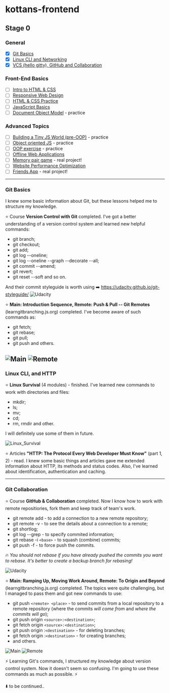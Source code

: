# kottans-frontend

## Stage 0

### General
* [x] [Git Basics](https://github.com/kottans/frontend/blob/master/tasks/git-intro.md)
* [x] [Linux CLI and Networking](https://github.com/kottans/frontend/blob/master/tasks/linux-cli-http.md)
* [x] [VCS (hello gitty), GitHub and Collaboration](https://github.com/kottans/frontend/blob/master/tasks/git-collaboration.md)

### Front-End Basics
* [ ] [Intro to HTML & CSS](https://github.com/kottans/frontend/blob/master/tasks/html-css-intro.md)
* [ ] [Responsive Web Design](https://github.com/kottans/frontend/blob/master/tasks/html-css-responsive.md)
* [ ] [HTML & CSS Practice](https://github.com/kottans/frontend/blob/master/tasks/html-css-popup.md)
* [ ] [JavaScript Basics](https://github.com/kottans/frontend/blob/master/tasks/js-basics.md)
* [ ] [Document Object Model](https://github.com/kottans/frontend/blob/master/tasks/js-dom.md) - practice

### Advanced Topics
* [ ] [Building a Tiny JS World (pre-OOP)](https://github.com/kottans/frontend/blob/master/tasks/js-pre-oop.md) - practice
* [ ] [Object oriented JS](https://github.com/kottans/frontend/blob/master/tasks/js-oop.md) - practice
* [ ] [OOP exercise](https://github.com/kottans/frontend/blob/master/tasks/js-post-oop.md) - practice
* [ ] [Offline Web Applications](https://github.com/kottans/frontend/blob/master/tasks/app-design-offline.md)
* [ ] [Memory pair game](https://github.com/kottans/frontend/blob/master/tasks/memory-pair-game.md) - real project!
* [ ] [Website Performance Optimization](https://github.com/kottans/frontend/blob/master/tasks/app-design-performance.md)
* [ ] [Friends App](https://github.com/kottans/frontend/blob/master/tasks/friends-app.md) - real project!
-----
### Git Basics
I knew some basic information about Git, but these lessons helped me to structure my knowledge.

:star: Course **Version Control with Git** completed. I've got a better understanding of a version control system and learned new helpful commands:
  + git branch;
  + git checkout;
  + git add;
  + git log --oneline;
  + git log --oneline --graph --decorate --all;
  + git commit --amend;
  + git revert;
  + git reset --soft and so on.

And their commit styleguide is worth using :arrow_right: <https://udacity.github.io/git-styleguide/>
![Udacity](/assets/udacity_git_course.jpg)

:star: **Main: Introduction Sequence, Remote: Push & Pull -- Git Remotes** (learngitbranching.js.org) completed. I've become aware of such commands as:
  + git fetch;
  + git rebase;
  + git pull;
  + git push and others.
  
![Main](/assets/learngitbranching_intro.jpg)
![Remote](/assets/learngitbranching_remote.jpg)
-----
### Linux CLI, and HTTP

:star: **Linux Survival** (4 modules) - finished. I've learned new commands to work with directories and files:
  - mkdir;
  - ls;
  - mv;
  - cd;
  - rm, rmdir and other.

I will definitely use some of them in future.

![Linux_Survival](/task_linux_cli/linux_sirvival.jpg)

:star: Articles **"HTTP: The Protocol Every Web Developer Must Know"** (part 1, 2) - read.
I knew some basic things and articles gave me extended information about HTTP, its methods and status codes. Also, I've learned about identification, authentication and caching.

-----
### Git Collaboration
:star: Course **GitHub & Collaboration** completed. Now I know how to work with remote repositiories, fork them and keep track of team's work.

  + git remote add - to add a connection to a new remote repository;
  + git remote -v - to see the details about a connection to a remote;
  + git shortlog;
  + git log --grep - to specify commited information;
  + git rebase -i `<base>` - to squash (combine) commits;
  + git push -f - to force push the commits.

:fire: *You should not rebase if you have already pushed the commits you want to rebase. It's better to create a backup branch for rebasing!*

![Udacity](/task_git_collaboration/udacity_github_collaboration.jpg)

:star: **Main: Ramping Up, Moving Work Around, Remote: To Origin and Beyond** (learngitbranching.js.org) completed. The topics were quite challenging, but I managed to pass them and got new commands to use:
  - git push `<remote> <place>` - to send commits from a local repository to a remote repository (where the commits *will come from* and *where the commits will go*);
  - git push origin `<source>:<destination>`;
  - git fetch origin `<source>:<destination>`;
  - git push origin :`<destination>` - for deleting branches;
  - git fetch origin :`<destination>` - for creating branches;
  - and others.

![Main](/task_git_collaboration/learngitbranching_main_ru_mwa.jpg)
![Remote](/task_git_collaboration/learngitbranching_remote_advanced.jpg)

:zap: Learning Git's commands, I structured my knowledge about version control system. Now it doesn't seem so confusing. I'm going to use these commands as much as possible. :zap:

:arrow_down: to be continued..
